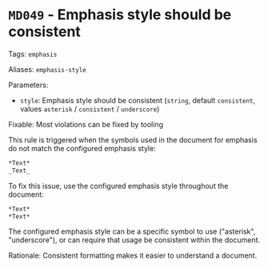 # `MD049` - Emphasis style should be consistent

Tags: `emphasis`

Aliases: `emphasis-style`

Parameters:

* `style`: Emphasis style should be consistent (`string`, default `consistent`,
  values `asterisk` / `consistent` / `underscore`)

Fixable: Most violations can be fixed by tooling

This rule is triggered when the symbols used in the document for emphasis do not
match the configured emphasis style:

```markdown
*Text*
_Text_
```

To fix this issue, use the configured emphasis style throughout the document:

```markdown
*Text*
*Text*
```

The configured emphasis style can be a specific symbol to use ("asterisk",
"underscore"), or can require that usage be consistent within the document.

Rationale: Consistent formatting makes it easier to understand a document.
